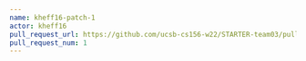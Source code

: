 ```yaml
---
name: kheff16-patch-1
actor: kheff16
pull_request_url: https://github.com/ucsb-cs156-w22/STARTER-team03/pull/1
pull_request_num: 1
---
```

